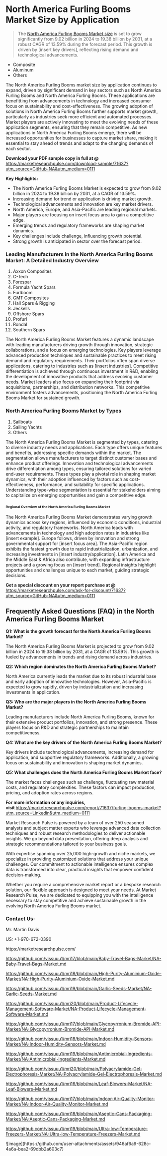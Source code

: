 <h1>North America Furling Booms Market&nbsp;Size by Application</h1><blockquote><p>The <a href="https://marketresearchpulse.com/download-sample/71637?utm_source=GitHub-NA&amp;utm_medium=0111">North America Furling Booms Market size</a> is set to grow significantly from 9.02 billion in 2024 to 19.38 billion by 2031, at a robust CAGR of 13.59% during the forecast period. This growth is driven by [insert key drivers], reflecting rising demand and technological advancements.</p></blockquote><ul><li>Composite<li> Aluminum<li> Others</li></ul><p>The North America Furling Booms market size by application continues to expand, driven by significant demand in key sectors such as North America Furling Booms and North America Furling Booms. These applications are benefitting from advancements in technology and increased consumer focus on sustainability and cost-effectiveness. The growing adoption of solutions in North America Furling Booms further supports market growth, particularly as industries seek more efficient and automated processes. Market players are actively innovating to meet the evolving needs of these application segments, ensuring that they remain competitive. As new applications in North America Furling Booms emerge, there will be increased opportunities for businesses to capture market share, making it essential to stay ahead of trends and adapt to the changing demands of each sector.</p><p><strong>Download your PDF sample copy in full at @ </strong><a href="https://marketresearchpulse.com/download-sample/71637?utm_source=GitHub-NA&amp;utm_medium=0111">https://marketresearchpulse.com/download-sample/71637?utm_source=GitHub-NA&amp;utm_medium=0111</a></p><p><strong>Key Highlights: </strong></p><ul><li>The North America Furling Booms Market is expected to grow from 9.02 billion in 2024 to 19.38 billion by 2031, at a CAGR of 13.59%.</li><li>Increasing demand for trend or application is driving market growth.</li><li>Technological advancements and innovation are key market drivers.</li><li>North America, Europe, and Asia-Pacific are leading regional markets.</li><li>Major players are focusing on insert focus area to gain a competitive edge.</li><li>Emerging trends and regulatory frameworks are shaping market dynamics.</li><li>Key challenges include challenge, influencing growth potential.</li><li>Strong growth is anticipated in sector over the forecast period.</li></ul><h3>Leading Manufacturers in the North America Furling Booms Market: A Detailed Industry Overview</h3><ol><li>Axxon Composites</li><li>C-Tech</li><li>Forespar</li><li>Formula Yacht Spars</li><li>Furlboom</li><li>GMT Composites</li><li>Hall Spars & Rigging</li><li>Jeckells</li><li>Offshore Spars</li><li>Profurl</li><li>Rondal</li><li>Southern Spars</li></ol><div class="flex max-w-full flex-col flex-grow"><div class="min-h-8 text-message flex w-full flex-col items-end gap-2 whitespace-normal break-words [.text-message+&amp;]:mt-5" dir="auto" data-message-author-role="assistant" data-message-id="fd8432e4-4910-450d-b182-61b7bfb0a01f" data-message-model-slug="gpt-4o"><div class="flex w-full flex-col gap-1 empty:hidden first:pt-[3px]"><div class="markdown prose w-full break-words dark:prose-invert light"><p>The North America Furling Booms Market features a dynamic landscape with leading manufacturers driving growth through innovation, strategic collaborations, and a focus on emerging technologies. Key players leverage advanced production techniques and sustainable practices to meet rising demand and regulatory requirements. Their portfolios often span diverse applications, catering to industries such as [insert industries]. Competitive differentiation is achieved through continuous investment in R&amp;D, enabling the development of innovative products that address evolving customer needs. Market leaders also focus on expanding their footprint via acquisitions, partnerships, and distribution networks. This competitive environment fosters advancements, positioning the North America Furling Booms Market for sustained growth.</p></div></div></div></div><h3>North America Furling Booms Market by Types</h3><ol><li>Sailboats<li> Sailing Yachts<li> Others</li></ol><div class="flex max-w-full flex-col flex-grow"><div class="min-h-8 text-message flex w-full flex-col items-end gap-2 whitespace-normal break-words [.text-message+&amp;]:mt-5" dir="auto" data-message-author-role="assistant" data-message-id="084470be-0bb7-4664-bddf-5156b4f41249" data-message-model-slug="gpt-4o-mini"><div class="flex w-full flex-col gap-1 empty:hidden first:pt-[3px]"><div class="markdown prose w-full break-words dark:prose-invert light"><p>The North America Furling Booms Market is segmented by types, catering to diverse industry needs and applications. Each type offers unique features and benefits, addressing specific demands within the market. The segmentation allows manufacturers to target distinct customer bases and enhance product offerings. Innovation and technological advancements drive differentiation among types, ensuring tailored solutions for varied end-user requirements. These types play a pivotal role in shaping market dynamics, with their adoption influenced by factors such as cost-effectiveness, performance, and suitability for specific applications. Understanding type-wise segmentation is essential for stakeholders aiming to capitalize on emerging opportunities and gain a competitive edge.</p></div></div></div></div><h3><span style="font-size: 11px;">Regional Overview of the North America Furling Booms Market</span></h3><div class="flex max-w-full flex-col flex-grow"><div class="min-h-8 text-message flex w-full flex-col items-end gap-2 whitespace-normal break-words [.text-message+&amp;]:mt-5" dir="auto" data-message-author-role="assistant" data-message-id="e9038762-ce64-4e30-91c9-9bd413514231" data-message-model-slug="gpt-4o-mini"><div class="flex w-full flex-col gap-1 empty:hidden first:pt-[3px]"><div class="markdown prose w-full break-words dark:prose-invert light"><p>The North America Furling Booms Market demonstrates varying growth dynamics across key regions, influenced by economic conditions, industrial activity, and regulatory frameworks. North America leads with advancements in technology and high adoption rates in industries like [insert example]. Europe follows, driven by innovation and strong governmental support for [insert focus area]. The Asia-Pacific region exhibits the fastest growth due to rapid industrialization, urbanization, and increasing investments in [insert industry/application]. Latin America and the Middle East &amp; Africa also contribute, with expanding infrastructure projects and a growing focus on [insert trend]. Regional insights highlight opportunities and challenges unique to each market, guiding strategic decisions.</p></div></div></div></div><p><strong>Get a special discount on your report purchase at @ </strong><a href="https://marketresearchpulse.com/ask-for-discount/71637?utm_source=GitHub-NA&amp;utm_medium=0111">https://marketresearchpulse.com/ask-for-discount/71637?utm_source=GitHub-NA&amp;utm_medium=0111</a></p><h2>Frequently Asked Questions (FAQ) in the North America Furling Booms Market</h2><p><strong>Q1: What is the growth forecast for the North America Furling Booms Market?</strong></p><p>The North America Furling Booms Market is projected to grow from 9.02 billion in 2024 to 19.38 billion by 2031, at a CAGR of 13.59%. This growth is fueled by advancements in trends and rising demand across industries.</p><p><strong>Q2: Which region dominates the North America Furling Booms Market?</strong></p><p>North America currently leads the market due to its robust industrial base and early adoption of innovative technologies. However, Asia-Pacific is expected to grow rapidly, driven by industrialization and increasing investments in application.</p><p><strong>Q3: Who are the major players in the North America Furling Booms Market?</strong></p><p>Leading manufacturers include North America Furling Booms, known for their extensive product portfolios, innovation, and strong presence. These players focus on R&amp;D and strategic partnerships to maintain competitiveness.</p><p><strong>Q4: What are the key drivers of the North America Furling Booms Market?</strong></p><p>Key drivers include technological advancements, increasing demand for application, and supportive regulatory frameworks. Additionally, a growing focus on sustainability and innovation is shaping market dynamics.</p><p><strong>Q5: What challenges does the North America Furling Booms Market face?</strong></p><p>The market faces challenges such as challenge, fluctuating raw material costs, and regulatory complexities. These factors can impact production, pricing, and adoption rates across regions.</p><p><strong>For more information or any inquiries, visit&nbsp;</strong><a href="https://marketresearchpulse.com/report/71637/furling-booms-market?utm_source=Linkedin&utm_medium=0111">https://marketresearchpulse.com/report/71637/furling-booms-market?utm_source=Linkedin&utm_medium=0111</a></p><p>Market Research Pulse is powered by a team of over 250 seasoned analysts and subject matter experts who leverage advanced data collection techniques and robust research methodologies to deliver actionable insights. We go beyond data presentation, offering deep analysis and strategic recommendations tailored to your business goals.</p><p>With expertise spanning over 25,000 high-growth and niche markets, we specialize in providing customized solutions that address your unique challenges. Our commitment to actionable intelligence ensures complex data is transformed into clear, practical insights that empower confident decision-making.</p><p>Whether you require a comprehensive market report or a bespoke research solution, our flexible approach is designed to meet your needs. At Market Research Pulse, we are dedicated to equipping you with the intelligence necessary to stay competitive and achieve sustainable growth in the evolving North America Furling Booms market.</p><h3><strong>Contact Us-</strong></h3><p>Mr. Martin Davis</p><p>US: +1-970-672-0390</p><p>https://marketresearchpulse.com/</p><p><a href="https://github.com/vissuuu1/mri17/blob/main/Baby-Travel-Bags-Market/NA-Baby-Travel-Bags-Market.md">https://github.com/vissuuu1/mri17/blob/main/Baby-Travel-Bags-Market/NA-Baby-Travel-Bags-Market.md</a></p><p><a href="https://github.com/vissuuu1/mri18/blob/main/High-Purity-Aluminium-Oxide-Market/NA-High-Purity-Aluminium-Oxide-Market.md">https://github.com/vissuuu1/mri18/blob/main/High-Purity-Aluminium-Oxide-Market/NA-High-Purity-Aluminium-Oxide-Market.md</a></p><p><a href="https://github.com/vissuuu1/mri19/blob/main/Garlic-Seeds-Market/NA-Garlic-Seeds-Market.md">https://github.com/vissuuu1/mri19/blob/main/Garlic-Seeds-Market/NA-Garlic-Seeds-Market.md</a></p><p><a href="https://github.com/vissuuu1/mri20/blob/main/Product-Lifecycle-Management-Software-Market/NA-Product-Lifecycle-Management-Software-Market.md">https://github.com/vissuuu1/mri20/blob/main/Product-Lifecycle-Management-Software-Market/NA-Product-Lifecycle-Management-Software-Market.md</a></p><p><a href="https://github.com/vissuuu1/mri17/blob/main/Glycopyrronium-Bromide-API-Market/NA-Glycopyrronium-Bromide-API-Market.md">https://github.com/vissuuu1/mri17/blob/main/Glycopyrronium-Bromide-API-Market/NA-Glycopyrronium-Bromide-API-Market.md</a></p><p><a href="https://github.com/vissuuu1/mri18/blob/main/Indoor-Humidity-Sensors-Market/NA-Indoor-Humidity-Sensors-Market.md">https://github.com/vissuuu1/mri18/blob/main/Indoor-Humidity-Sensors-Market/NA-Indoor-Humidity-Sensors-Market.md</a></p><p><a href="https://github.com/vissuuu1/mri19/blob/main/Antimicrobial-Ingredients-Market/NA-Antimicrobial-Ingredients-Market.md">https://github.com/vissuuu1/mri19/blob/main/Antimicrobial-Ingredients-Market/NA-Antimicrobial-Ingredients-Market.md</a></p><p><a href="https://github.com/vissuuu1/mri20/blob/main/Polyacrylamide-Gel-Electrophoresis-Market/NA-Polyacrylamide-Gel-Electrophoresis-Market.md">https://github.com/vissuuu1/mri20/blob/main/Polyacrylamide-Gel-Electrophoresis-Market/NA-Polyacrylamide-Gel-Electrophoresis-Market.md</a></p><p><a href="https://github.com/vissuuu1/mri16/blob/main/Leaf-Blowers-Market/NA-Leaf-Blowers-Market.md">https://github.com/vissuuu1/mri16/blob/main/Leaf-Blowers-Market/NA-Leaf-Blowers-Market.md</a></p><p><a href="https://github.com/vissuuu1/mri17/blob/main/Indoor-Air-Quality-Monitor-Market/NA-Indoor-Air-Quality-Monitor-Market.md">https://github.com/vissuuu1/mri17/blob/main/Indoor-Air-Quality-Monitor-Market/NA-Indoor-Air-Quality-Monitor-Market.md</a></p><p><a href="https://github.com/vissuuu1/mri18/blob/main/Aseptic-Cans-Packaging-Market/NA-Aseptic-Cans-Packaging-Market.md">https://github.com/vissuuu1/mri18/blob/main/Aseptic-Cans-Packaging-Market/NA-Aseptic-Cans-Packaging-Market.md</a></p><p><a href="https://github.com/vissuuu1/mri19/blob/main/Ultra-low-Temperature-Freezers-Market/NA-Ultra-low-Temperature-Freezers-Market.md">https://github.com/vissuuu1/mri19/blob/main/Ultra-low-Temperature-Freezers-Market/NA-Ultra-low-Temperature-Freezers-Market.md</a></p>
![image](https://github.com/user-attachments/assets/946af6a9-628c-4a6a-bea2-69dbb2a603c7)

